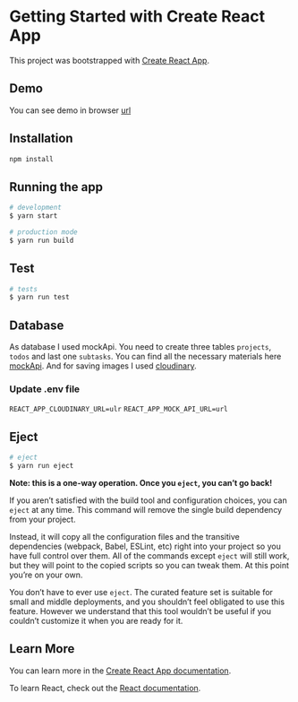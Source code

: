 # Getting Started with Create React App

This project was bootstrapped with [Create React App](https://github.com/facebook/create-react-app).

## Demo

You can see demo in browser [url](https://dragndroptodolist.vercel.app/)

## Installation

```bash
npm install
```

## Running the app

```bash
# development
$ yarn start

# production mode
$ yarn run build
```

## Test

```bash
# tests
$ yarn run test

```

## Database

As database I used mockApi.
You need to create three tables `projects`, `todos` and last one `subtasks`.
You can find all the necessary materials here [mockApi](https://mockapi.io/docs).
And for saving images I used [cloudinary](https://cloudinary.com/).

### Update .env file

`REACT_APP_CLOUDINARY_URL=ulr`
`REACT_APP_MOCK_API_URL=url`

## Eject

```bash
# eject
$ yarn run eject

```

**Note: this is a one-way operation. Once you `eject`, you can’t go back!**

If you aren’t satisfied with the build tool and configuration choices, you can `eject` at any time. This command will remove the single build dependency from your project.

Instead, it will copy all the configuration files and the transitive dependencies (webpack, Babel, ESLint, etc) right into your project so you have full control over them. All of the commands except `eject` will still work, but they will point to the copied scripts so you can tweak them. At this point you’re on your own.

You don’t have to ever use `eject`. The curated feature set is suitable for small and middle deployments, and you shouldn’t feel obligated to use this feature. However we understand that this tool wouldn’t be useful if you couldn’t customize it when you are ready for it.

## Learn More

You can learn more in the [Create React App documentation](https://facebook.github.io/create-react-app/docs/getting-started).

To learn React, check out the [React documentation](https://reactjs.org/).
